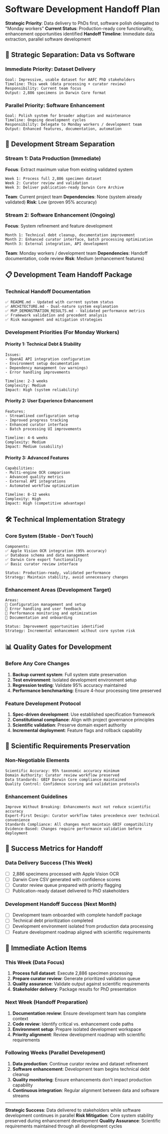 # Software Development Handoff Plan

**Strategic Priority**: Data delivery to PhDs first, software polish delegated to "Monday workers"
**Current Status**: Production-ready core functionality, enhancement opportunities identified
**Handoff Timeline**: Immediate data extraction, parallel software development

## 🎯 **Strategic Separation: Data vs Software**

### **Immediate Priority: Dataset Delivery**
```
Goal: Impressive, usable dataset for AAFC PhD stakeholders
Timeline: This week (data processing + curator review)
Responsibility: Current team focus
Output: 2,886 specimens in Darwin Core format
```

### **Parallel Priority: Software Enhancement**
```
Goal: Polish system for broader adoption and maintenance
Timeline: Ongoing development cycles
Responsibility: Delegate to Monday workers / development team
Output: Enhanced features, documentation, automation
```

## 🔄 **Development Stream Separation**

### **Stream 1: Data Production** (Immediate)
**Focus**: Extract maximum value from existing validated system
```
Week 1: Process full 2,886 specimen dataset
Week 2: Curator review and validation
Week 3: Deliver publication-ready Darwin Core Archive
```

**Team**: Current project team
**Dependencies**: None (system already validated)
**Risk**: Low (proven 95% accuracy)

### **Stream 2: Software Enhancement** (Ongoing)
**Focus**: System refinement and feature development
```
Month 1: Technical debt cleanup, documentation improvement
Month 2: Enhanced curator interface, batch processing optimization
Month 3: External integration, API development
```

**Team**: Monday workers / development team
**Dependencies**: Handoff documentation, code review
**Risk**: Medium (enhancement features)

## 📋 **Development Team Handoff Package**

### **Technical Handoff Documentation**
```
✅ README.md - Updated with current system status
✅ ARCHITECTURE.md - Dual-nature system explanation
✅ MVP_DEMONSTRATION_RESULTS.md - Validated performance metrics
✅ Framework validation and precedent analysis
✅ Risk management and mitigation strategies
```

### **Development Priorities** (For Monday Workers)

#### **Priority 1: Technical Debt & Stability**
```
Issues:
- OpenAI API integration configuration
- Environment setup documentation
- Dependency management (uv warnings)
- Error handling improvements

Timeline: 2-3 weeks
Complexity: Medium
Impact: High (system reliability)
```

#### **Priority 2: User Experience Enhancement**
```
Features:
- Streamlined configuration setup
- Improved progress tracking
- Enhanced curator interface
- Batch processing UI improvements

Timeline: 4-6 weeks
Complexity: Medium
Impact: Medium (usability)
```

#### **Priority 3: Advanced Features**
```
Capabilities:
- Multi-engine OCR comparison
- Advanced quality metrics
- External API integrations
- Automated workflow optimization

Timeline: 8-12 weeks
Complexity: High
Impact: High (competitive advantage)
```

## 🛠️ **Technical Implementation Strategy**

### **Core System** (Stable - Don't Touch)
```
Components:
✅ Apple Vision OCR integration (95% accuracy)
✅ Database schema and data management
✅ Darwin Core export functionality
✅ Basic curator review interface

Status: Production-ready, validated performance
Strategy: Maintain stability, avoid unnecessary changes
```

### **Enhancement Areas** (Development Target)
```
Areas:
🔧 Configuration management and setup
🔧 Error handling and user feedback
🔧 Performance monitoring and optimization
🔧 Documentation and onboarding

Status: Improvement opportunities identified
Strategy: Incremental enhancement without core system risk
```

## 📊 **Quality Gates for Development**

### **Before Any Core Changes**
1. **Backup current system**: Full system state preservation
2. **Test environment**: Isolated development environment setup
3. **Regression testing**: Validate 95% accuracy maintained
4. **Performance benchmarking**: Ensure 4-hour processing time preserved

### **Feature Development Protocol**
1. **Spec-driven development**: Use established specification framework
2. **Constitutional compliance**: Align with project governance principles
3. **Scientific validation**: Preserve domain expert authority
4. **Incremental deployment**: Feature flags and rollback capability

## 🔬 **Scientific Requirements Preservation**

### **Non-Negotiable Elements**
```
Scientific Accuracy: 95% taxonomic accuracy minimum
Domain Authority: Curator review workflow preserved
Data Standards: GBIF Darwin Core compliance maintained
Quality Control: Confidence scoring and validation protocols
```

### **Enhancement Guidelines**
```
Improve Without Breaking: Enhancements must not reduce scientific accuracy
Expert-First Design: Curator workflow takes precedence over technical convenience
Standards Compliance: All changes must maintain GBIF compatibility
Evidence-Based: Changes require performance validation before deployment
```

## 🎯 **Success Metrics for Handoff**

### **Data Delivery Success** (This Week)
- [ ] 2,886 specimens processed with Apple Vision OCR
- [ ] Darwin Core CSV generated with confidence scores
- [ ] Curator review queue prepared with priority flagging
- [ ] Publication-ready dataset delivered to PhD stakeholders

### **Development Handoff Success** (Next Month)
- [ ] Development team onboarded with complete handoff package
- [ ] Technical debt prioritization completed
- [ ] Development environment isolated from production data processing
- [ ] Feature development roadmap aligned with scientific requirements

## 🚀 **Immediate Action Items**

### **This Week** (Data Focus)
1. **Process full dataset**: Execute 2,886 specimen processing
2. **Prepare curator review**: Generate prioritized validation queue
3. **Quality assurance**: Validate output against scientific requirements
4. **Stakeholder delivery**: Package results for PhD presentation

### **Next Week** (Handoff Preparation)
1. **Documentation review**: Ensure development team has complete context
2. **Code review**: Identify critical vs. enhancement code paths
3. **Environment setup**: Prepare isolated development workspace
4. **Priority alignment**: Review development roadmap with scientific requirements

### **Following Weeks** (Parallel Development)
1. **Data production**: Continue curator review and dataset refinement
2. **Software enhancement**: Development team begins technical debt cleanup
3. **Quality monitoring**: Ensure enhancements don't impact production capability
4. **Continuous integration**: Regular alignment between data and software streams

---

**Strategic Success**: Data delivered to stakeholders while software development continues in parallel
**Risk Mitigation**: Core system stability preserved during enhancement development
**Quality Assurance**: Scientific requirements maintained through all development cycles
